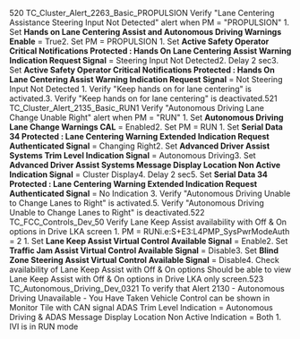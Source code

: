 520 TC_Cluster_Alert_2263_Basic_PROPULSION Verify "Lane Centering Assistance Steering Input Not Detected" alert when PM = "PROPULSION" 1. Set **Hands on Lane Centering Assist and Autonomous Driving Warnings Enable** = True2. Set PM = PROPULSION 1. Set **Active Safety Operator Critical Notifications Protected : Hands On Lane Centering Assist Warning Indication Request Signal** = Steering Input Not Detected2. Delay 2 sec3. Set **Active Safety Operator Critical Notifications Protected : Hands On Lane Centering Assist Warning Indication Request Signal** = Not Steering Input Not Detected 1. Verify "Keep hands on for lane centering" is activated.3. Verify "Keep hands on for lane centering" is deactivated.521 TC_Cluster_Alert_2135_Basic_RUN1 Verify "Autonomous Driving Lane Change Unable Right" alert when PM = "RUN" 1. Set **Autonomous Driving Lane Change Warnings CAL** = Enabled2. Set PM = RUN 1. Set **Serial Data 34 Protected : Lane Centering Warning Extended Indication Request Authenticated Signal** = Changing Right2. Set **Advanced Driver Assist Systems Trim Level Indication Signal** = Autonomous Driving3. Set **Advanced Driver Assist Systems Message Display Location Non Active Indication Signal** = Cluster Display4. Delay 2 sec5. Set **Serial Data 34 Protected : Lane Centering Warning Extended Indication Request Authenticated Signal** = No Indication 3. Verify "Autonomous Driving Unable to Change Lanes to Right" is activated.5. Verify "Autonomous Driving Unable to Change Lanes to Right" is deactivated.522 TC_FCC_Controls_Dev_50 Verify Lane Keep Assist availability with Off & On options in Drive LKA screen 1. PM = RUNi.e:S+E3:L4PMP_SysPwrModeAuth = 2 1. Set **Lane Keep Assist Virtual Control Available Signal** = Enable2. Set **Traffic Jam Assist Virtual Control Available Signal** = Disable3. Set **Blind Zone Steering Assist Virtual Control Available Signal** = Disable4. Check availability of Lane Keep Assist with Off & On options Should be able to view Lane Keep Assist with Off & On options in Drive LKA only screen.523 TC_Autonomous_Driving_Dev_0321 To verify that Alert 2130 - Autonomous Driving Unavailable - You Have Taken Vehicle Control can be shown in Monitor Tile with CAN signal ADAS Trim Level Indication = Autonomous Driving & ADAS Message Display Location Non Active Indication = Both 1. IVI is in RUN mode